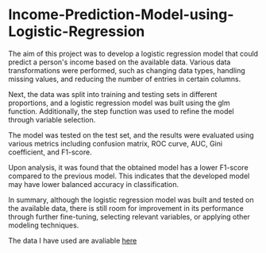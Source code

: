 # Income-Prediction-Model-using-Logistic-Regression

The aim of this project was to develop a logistic regression model that could predict a person's income based on the available data. Various data transformations were performed, such as changing data types, handling missing values, and reducing the number of entries in certain columns.

Next, the data was split into training and testing sets in different proportions, and a logistic regression model was built using the glm function. Additionally, the step function was used to refine the model through variable selection.

The model was tested on the test set, and the results were evaluated using various metrics including confusion matrix, ROC curve, AUC, Gini coefficient, and F1-score.

Upon analysis, it was found that the obtained model has a lower F1-score compared to the previous model. This indicates that the developed model may have lower balanced accuracy in classification.

In summary, although the logistic regression model was built and tested on the available data, there is still room for improvement in its performance through further fine-tuning, selecting relevant variables, or applying other modeling techniques.

The data I have used are avaliable [here](https://www.kaggle.com/datasets/wenruliu/adult-income-dataset)
